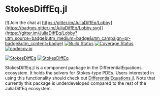 # StokesDiffEq.jl

[![Join the chat at https://gitter.im/JuliaDiffEq/Lobby](https://badges.gitter.im/JuliaDiffEq/Lobby.svg)](https://gitter.im/JuliaDiffEq/Lobby?utm_source=badge&utm_medium=badge&utm_campaign=pr-badge&utm_content=badge)
[![Build Status](https://github.com/SciML/StokesDiffEq.jl/workflows/CI/badge.svg)](https://github.com/SciML/StokesDiffEq.jl/actions?query=workflow%3ACI)
[![Coverage Status](https://coveralls.io/repos/github/JuliaDiffEq/StokesDiffEq/badge.svg)](https://coveralls.io/github/JuliaDiffEq/StokesDiffEq)
[![codecov.io](http://codecov.io/github/ChrisRackauckas/StokesDiffEq.jl/coverage.svg?branch=master)](http://codecov.io/github/ChrisRackauckas/StokesDiffEq.jl?branch=master)

[![StokesDiffEq](http://pkg.julialang.org/badges/StokesDiffEq_0.5.svg)](http://pkg.julialang.org/?pkg=StokesDiffEq)
[![StokesDiffEq](http://pkg.julialang.org/badges/StokesDiffEq_0.6.svg)](http://pkg.julialang.org/?pkg=StokesDiffEq)

StokesDiffEq.jl is a component package in the DifferentialEquations ecosystem. It holds the
solvers for Stokes-type PDEs. Users interested in using this
functionality should check out [DifferentialEquations.jl](https://github.com/JuliaDiffEq/DifferentialEquations.jl).
Note that currently this package is underdeveloped compared to the rest of the
JuliaDiffEq ecosystem.
